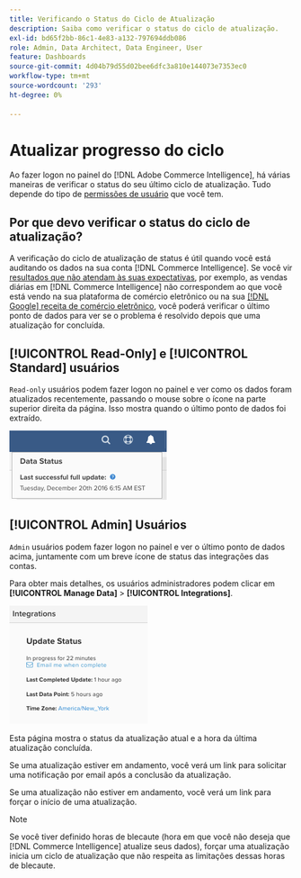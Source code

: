 ```yaml
---
title: Verificando o Status do Ciclo de Atualização
description: Saiba como verificar o status do ciclo de atualização.
exl-id: bd65f2bb-86c1-4e83-a132-797694ddb086
role: Admin, Data Architect, Data Engineer, User
feature: Dashboards
source-git-commit: 4d04b79d55d02bee6dfc3a810e144073e7353ec0
workflow-type: tm+mt
source-wordcount: '293'
ht-degree: 0%

---
```


# Atualizar progresso do ciclo

Ao fazer logon no painel do [!DNL Adobe Commerce Intelligence], há várias maneiras de verificar o status do seu último ciclo de atualização. Tudo depende do tipo de [permissões de usuário](../administrator/user-management/user-management.md) que você tem.

## Por que devo verificar o status do ciclo de atualização?

A verificação do ciclo de atualização de status é útil quando você está auditando os dados na sua conta [!DNL Commerce Intelligence]. Se você vir [resultados que não atendam às suas expectativas](../data-analyst/data-warehouse-mgr/data-and-updates-faq.md), por exemplo, as vendas diárias em [!DNL Commerce Intelligence] não correspondem ao que você está vendo na sua plataforma de comércio eletrônico ou na sua [[!DNL Google] receita de comércio eletrônico](https://experienceleague.adobe.com/docs/commerce-knowledge-base/kb/troubleshooting/miscellaneous/diagnosing-google-ecommerce-revenue-discrepancies.html?lang=pt-BR), você poderá verificar o último ponto de dados para ver se o problema é resolvido depois que uma atualização for concluída.

## [!UICONTROL Read-Only] e [!UICONTROL Standard] usuários

`Read-only` usuários podem fazer logon no painel e ver como os dados foram atualizados recentemente, passando o mouse sobre o ícone na parte superior direita da página. Isso mostra quando o último ponto de dados foi extraído.

![Carimbo de data/hora da última atualização de dados bem-sucedida mostrado na interface](../../mbi/assets/last-success-data.png)

## [!UICONTROL Admin] Usuários

`Admin` usuários podem fazer logon no painel e ver o último ponto de dados acima, juntamente com um breve ícone de status das integrações das contas.

Para obter mais detalhes, os usuários administradores podem clicar em **[!UICONTROL Manage Data]** > **[!UICONTROL Integrations]**.

![Página Gerenciar integrações de dados mostrando os detalhes da conexão e o status da atualização](../../mbi/assets/detail-manage-data-integrations.png)

Esta página mostra o status da atualização atual e a hora da última atualização concluída.

Se uma atualização estiver em andamento, você verá um link para solicitar uma notificação por email após a conclusão da atualização.

Se uma atualização não estiver em andamento, você verá um link para forçar o início de uma atualização.

>[!NOTE]
>
>Se você tiver definido horas de blecaute (hora em que você não deseja que [!DNL Commerce Intelligence] atualize seus dados), forçar uma atualização inicia um ciclo de atualização que não respeita as limitações dessas horas de blecaute.
